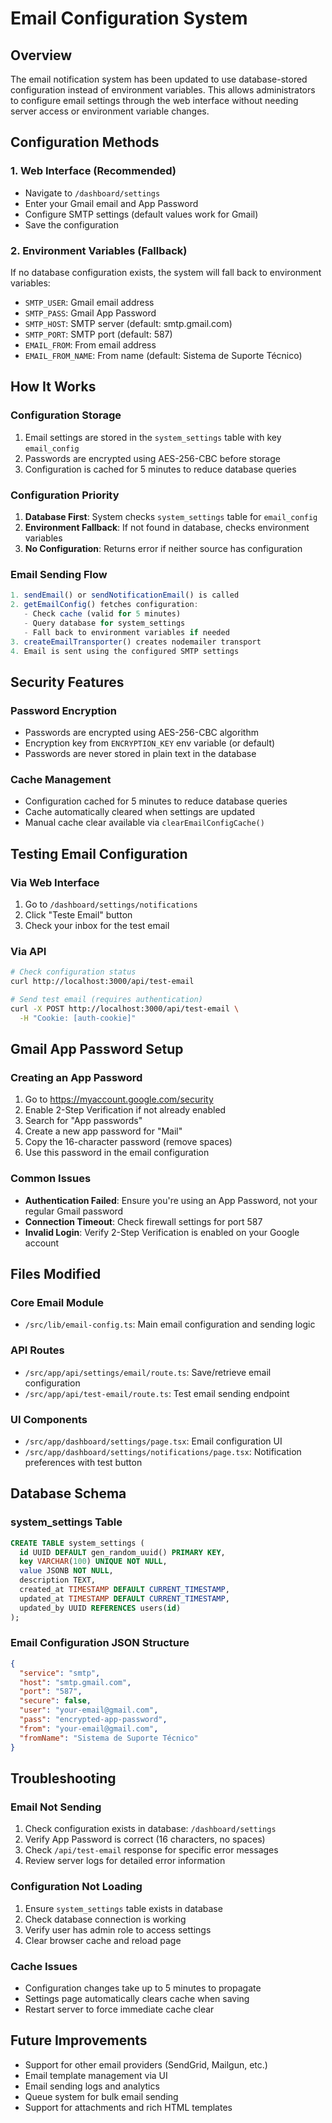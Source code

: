 # Email Configuration System

## Overview
The email notification system has been updated to use database-stored configuration instead of environment variables. This allows administrators to configure email settings through the web interface without needing server access or environment variable changes.

## Configuration Methods

### 1. Web Interface (Recommended)
- Navigate to `/dashboard/settings`
- Enter your Gmail email and App Password
- Configure SMTP settings (default values work for Gmail)
- Save the configuration

### 2. Environment Variables (Fallback)
If no database configuration exists, the system will fall back to environment variables:
- `SMTP_USER`: Gmail email address
- `SMTP_PASS`: Gmail App Password
- `SMTP_HOST`: SMTP server (default: smtp.gmail.com)
- `SMTP_PORT`: SMTP port (default: 587)
- `EMAIL_FROM`: From email address
- `EMAIL_FROM_NAME`: From name (default: Sistema de Suporte Técnico)

## How It Works

### Configuration Storage
1. Email settings are stored in the `system_settings` table with key `email_config`
2. Passwords are encrypted using AES-256-CBC before storage
3. Configuration is cached for 5 minutes to reduce database queries

### Configuration Priority
1. **Database First**: System checks `system_settings` table for `email_config`
2. **Environment Fallback**: If not found in database, checks environment variables
3. **No Configuration**: Returns error if neither source has configuration

### Email Sending Flow
```typescript
1. sendEmail() or sendNotificationEmail() is called
2. getEmailConfig() fetches configuration:
   - Check cache (valid for 5 minutes)
   - Query database for system_settings
   - Fall back to environment variables if needed
3. createEmailTransporter() creates nodemailer transport
4. Email is sent using the configured SMTP settings
```

## Security Features

### Password Encryption
- Passwords are encrypted using AES-256-CBC algorithm
- Encryption key from `ENCRYPTION_KEY` env variable (or default)
- Passwords are never stored in plain text in the database

### Cache Management
- Configuration cached for 5 minutes to reduce database queries
- Cache automatically cleared when settings are updated
- Manual cache clear available via `clearEmailConfigCache()`

## Testing Email Configuration

### Via Web Interface
1. Go to `/dashboard/settings/notifications`
2. Click "Teste Email" button
3. Check your inbox for the test email

### Via API
```bash
# Check configuration status
curl http://localhost:3000/api/test-email

# Send test email (requires authentication)
curl -X POST http://localhost:3000/api/test-email \
  -H "Cookie: [auth-cookie]"
```

## Gmail App Password Setup

### Creating an App Password
1. Go to https://myaccount.google.com/security
2. Enable 2-Step Verification if not already enabled
3. Search for "App passwords"
4. Create a new app password for "Mail"
5. Copy the 16-character password (remove spaces)
6. Use this password in the email configuration

### Common Issues
- **Authentication Failed**: Ensure you're using an App Password, not your regular Gmail password
- **Connection Timeout**: Check firewall settings for port 587
- **Invalid Login**: Verify 2-Step Verification is enabled on your Google account

## Files Modified

### Core Email Module
- `/src/lib/email-config.ts`: Main email configuration and sending logic

### API Routes
- `/src/app/api/settings/email/route.ts`: Save/retrieve email configuration
- `/src/app/api/test-email/route.ts`: Test email sending endpoint

### UI Components
- `/src/app/dashboard/settings/page.tsx`: Email configuration UI
- `/src/app/dashboard/settings/notifications/page.tsx`: Notification preferences with test button

## Database Schema

### system_settings Table
```sql
CREATE TABLE system_settings (
  id UUID DEFAULT gen_random_uuid() PRIMARY KEY,
  key VARCHAR(100) UNIQUE NOT NULL,
  value JSONB NOT NULL,
  description TEXT,
  created_at TIMESTAMP DEFAULT CURRENT_TIMESTAMP,
  updated_at TIMESTAMP DEFAULT CURRENT_TIMESTAMP,
  updated_by UUID REFERENCES users(id)
);
```

### Email Configuration JSON Structure
```json
{
  "service": "smtp",
  "host": "smtp.gmail.com",
  "port": "587",
  "secure": false,
  "user": "your-email@gmail.com",
  "pass": "encrypted-app-password",
  "from": "your-email@gmail.com",
  "fromName": "Sistema de Suporte Técnico"
}
```

## Troubleshooting

### Email Not Sending
1. Check configuration exists in database: `/dashboard/settings`
2. Verify App Password is correct (16 characters, no spaces)
3. Check `/api/test-email` response for specific error messages
4. Review server logs for detailed error information

### Configuration Not Loading
1. Ensure `system_settings` table exists in database
2. Check database connection is working
3. Verify user has admin role to access settings
4. Clear browser cache and reload page

### Cache Issues
- Configuration changes take up to 5 minutes to propagate
- Settings page automatically clears cache when saving
- Restart server to force immediate cache clear

## Future Improvements
- Support for other email providers (SendGrid, Mailgun, etc.)
- Email template management via UI
- Email sending logs and analytics
- Queue system for bulk email sending
- Support for attachments and rich HTML templates